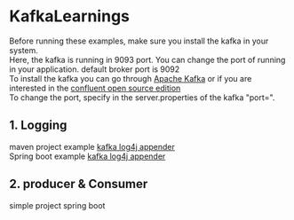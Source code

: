 # KafkaLearnings

Before running these examples, make sure you install the kafka in your system.</br>
Here, the kafka is running in 9093 port. You can change the port of running in your application. default broker port is 9092</br>
To install the kafka you can go through [Apache Kafka](https://kafka.apache.org/quickstart) or if you are interested in the [confluent open source edition](https://docs.confluent.io/3.3.0/installation/installing_cp.html) </br>
To change the port, specify in the server.properties of the kafka "port=<Portnumber>". </br>



## 1. Logging
maven project example [kafka log4j appender](https://github.com/sanit4u/KafkaLearnings/tree/master/test) </br>
Spring boot example [kafka log4j appender](https://github.com/sanit4u/KafkaLearnings/tree/master/com.demo.test.elk) </br>


## 2. producer & Consumer
simple project
spring boot
